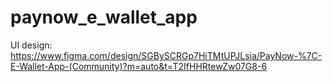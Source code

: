 # paynow_e_wallet_app

UI design: https://www.figma.com/design/SGBySCRGp7HiTMtUPJLsia/PayNow-%7C-E-Wallet-App-(Community)?m=auto&t=T2IfHHRtewZw07G8-6
